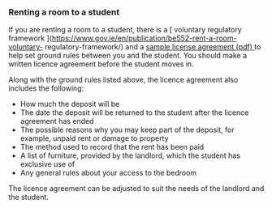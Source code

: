 ###  Renting a room to a student

If you are renting a room to a student, there is a [ voluntary regulatory
framework ](https://www.gov.ie/en/publication/be552-rent-a-room-voluntary-
regulatory-framework/) and a [ sample license agreement (pdf)
](https://assets.gov.ie/271051/4f23c2be-0953-4be0-9ce1-22e67cfa0a2b.docx) to
help set ground rules between you and the student. You should make a written
licence agreement before the student moves in.

Along with the ground rules listed above, the licence agreement also includes
the following:

  * How much the deposit will be 
  * The date the deposit will be returned to the student after the licence agreement has ended 
  * The possible reasons why you may keep part of the deposit, for example, unpaid rent or damage to property 
  * The method used to record that the rent has been paid 
  * A list of furniture, provided by the landlord, which the student has exclusive use of 
  * Any general rules about your access to the bedroom 

The licence agreement can be adjusted to suit the needs of the landlord and
the student.
